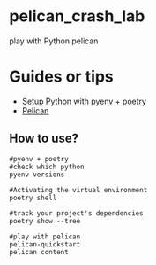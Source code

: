 # pelican_crash_lab
play with Python pelican

# Guides or tips

* [Setup Python with pyenv + poetry](https://github.com/hong539/setup_dev_environment/tree/main/programing_languages/python#usage-with-pyenvpoetry)
* [Pelican](https://getpelican.com/)

## How to use?

```shell
#pyenv + poetry
#check which python
pyenv versions

#Activating the virtual environment 
poetry shell

#track your project's dependencies
poetry show --tree

#play with pelican
pelican-quickstart
pelican content
```
